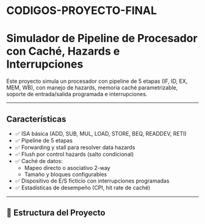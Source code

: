 # CODIGOS-PROYECTO-FINAL


# Simulador de Pipeline de Procesador con Caché, Hazards e Interrupciones

Este proyecto simula un procesador con pipeline de 5 etapas (IF, ID, EX, MEM, WB), con manejo de hazards, memoria caché parametrizable, soporte de entrada/salida programada e interrupciones.

---

## Características

- ✅ ISA básica (ADD, SUB, MUL, LOAD, STORE, BEQ, READDEV, RETI)
- ✅ Pipeline de 5 etapas
- ✅ Forwarding y stall para resolver data hazards
- ✅ Flush por control hazards (salto condicional)
- ✅ Caché de datos:
  - Mapeo directo o asociativo 2-way
  - Tamaño y bloques configurables
- ✅ Dispositivo de E/S ficticio con interrupciones programadas
- ✅ Estadísticas de desempeño (CPI, hit rate de caché)

---

## 📂 Estructura del Proyecto





